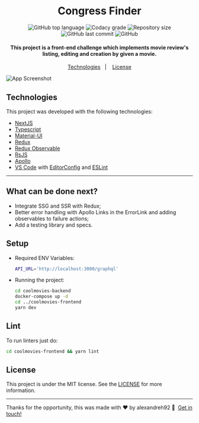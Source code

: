 <h1 align="center">
    Congress Finder
</h1>

<p align="center">
  <img alt="GitHub top language" src="https://img.shields.io/github/languages/top/alexandreh92/coolmovies">


  <img alt="Codacy grade" src="https://img.shields.io/codacy/grade/22c3be622b5d42e58c97fdd70dd127fc">


  <img alt="Repository size" src="https://img.shields.io/github/repo-size/alexandreh92/coolmovies">


  <img alt="GitHub last commit" src="https://img.shields.io/github/last-commit/alexandreh92/coolmovies">

  <img alt="GitHub" src="https://img.shields.io/github/license/alexandreh92/coolmovies">
</p>

<h4 align="center">
  This project is a front-end challenge which implements movie review's listing, editing and creation by given a movie.
</h4>

<p align="center">
  <a href="#technologies">Technologies</a>&nbsp;&nbsp;&nbsp;|&nbsp;&nbsp;&nbsp;
  <a href="#license">License</a>
</p>

![App Screenshot](https://res.cloudinary.com/dzsoc0i6y/image/upload/v1656373449/Screen_Shot_2022-06-27_at_20.42.43_jjxsjq.png)

## Technologies

This project was developed with the following technologies:

- [NextJS](https://nextjs.org)
- [Typescript][ts]
- [Material-UI](https://mui.com/pt/)
- [Redux](https://redux.js.org)
- [Redux Observable](https://redux-observable.js.org)
- [RsJS](https://rxjs.dev)
- [Apollo](https://www.apollographql.com)
- [VS Code][vscode] with [EditorConfig][vceditconfig] and [ESLint][vceslint]

---

## What can be done next?
- Integrate SSG and SSR with Redux;
- Better error handling with Apollo Links in the ErrorLink and adding observables to failure actions;
- Add a testing library and specs.

## Setup

- Required ENV Variables:
  ```sh
  API_URL='http://localhost:3000/graphql'
  ```

- Running the project:

  ```sh
  cd coolmovies-backend
  docker-compose up -d
  cd ../coolmovies-frontend
  yarn dev
  ```

## Lint

To run linters just do:

```sh
cd coolmovies-frontend && yarn lint
```
## License

This project is under the MIT license. See the [LICENSE](https://github.com/alexandreh92/react-code-exercise/blob/master/LICENSE) for more information.

---

Thanks for the opportunity, this was made with ♥&nbsp;by alexandreh92 :wave:&nbsp; [Get in touch!](https://www.linkedin.com/in/alexandreh92/)

[ts]: https://www.typescriptlang.org
[vscode]: https://code.visualstudio.com/
[yarn]: https://yarnpkg.com/
[vceditconfig]: https://marketplace.visualstudio.com/items?itemName=EditorConfig.EditorConfig
[vceslint]: https://marketplace.visualstudio.com/items?itemName=dbaeumer.vscode-eslint
